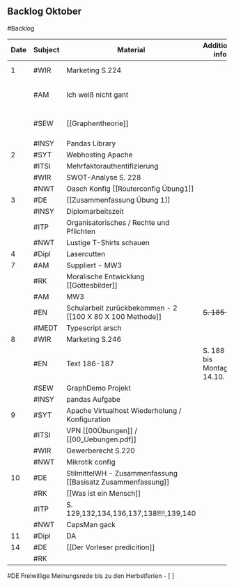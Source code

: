 ## Backlog Oktober
#Backlog

| Date | Subject | Material                                                    | Additional info             |       |
| ---- | ------- | ----------------------------------------------------------- | --------------------------- | ----- |
| 1    | #WIR    | Marketing S.224                                             |                             | [ ]   |
|      | #AM     | Ich weiß nicht gant                                         |                             | - [ ] |
|      | #SEW    | [[Graphentheorie]]                                          |                             | - [ ] |
|      | #INSY   | Pandas Library                                              |                             |       |
| 2    | #SYT    | Webhosting Apache                                           |                             |       |
|      | #ITSI   | Mehrfaktorauthentifizierung                                 |                             |       |
|      | #WIR    | SWOT-Analyse S. 228                                         |                             |       |
|      | #NWT    | Oasch Konfig [[Routerconfig Übung1]]                        |                             |       |
| 3    | #DE     | [[Zusammenfassung Übung 1]]                                 |                             |       |
|      | #INSY   | Diplomarbeitszeit                                           |                             |       |
|      | #ITP    | Organisatorisches / Rechte und Pflichten                    |                             |       |
|      | #NWT    | Lustige T-Shirts schauen                                    |                             |       |
| 4    | #Dipl   | Lasercutten                                                 |                             |       |
| 7    | #AM     | Suppliert - MW3                                             |                             |       |
|      | #RK     | Moralische Entwicklung [[Gottesbilder]]                     |                             |       |
|      | #AM     | MW3                                                         |                             |       |
|      | #EN     | Schularbeit zurückbekommen - 2 [[100 X 80 X 100 Methode]]   | ~~S. 185 HÜ~~               |       |
|      | #MEDT   | Typescript arsch                                            |                             |       |
| 8    | #WIR    | Marketing S.246                                             |                             |       |
|      | #EN     | Text 186-187                                                | S. 188 HÜ bis Montag 14.10. |       |
|      | #SEW    | GraphDemo Projekt                                           |                             |       |
|      | #INSY   | pandas Aufgabe                                              |                             |       |
| 9    | #SYT    | Apache Virtualhost Wiederholung / Konfiguration             |                             |       |
|      | #ITSI   | VPN [[00Übungen]] / [[00_Uebungen.pdf]]                     |                             |       |
|      | #WIR    | Gewerberecht S.220                                          |                             |       |
|      | #NWT    | Mikrotik config                                             |                             |       |
| 10   | #DE     | StilmittelWH - Zusammenfassung [[Basisatz Zusammenfassung]] |                             |       |
|      | #RK     | [[Was ist ein Mensch]]                                      |                             |       |
|      | #ITP    | S. 129,132,134,136,137,138!!!!,139,140                      |                             |       |
|      | #NWT    | CapsMan gack                                                |                             |       |
| 11   | #Dipl   | DA                                                          |                             |       |
| 14   | #DE     | [[Der Vorleser predicition]]                                |                             |       |
|      | #RK     |                                                             |                             |       |
#DE Freiwillige Meinungsrede bis zu den Herbstferien - [ ]

